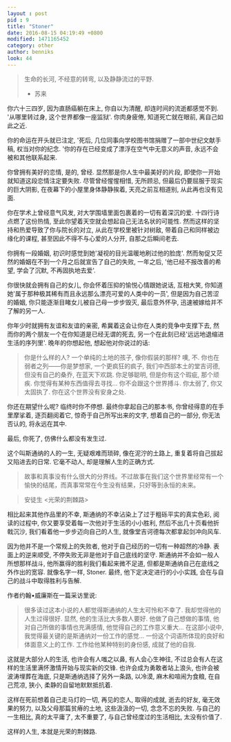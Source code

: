 ```yaml
---
layout : post
pid : 9
title: "Stoner"
date: 2016-08-15 04:19:49 +0800
modified: 1471165452
category: other
author: benniks
look: 44
---
```

> 生命的长河, 不经意的转弯, 以及静静流过的平野.  
> - 苏来

你六十三四岁, 因为直肠癌躺在床上, 你自以为清醒, 却连时间的流逝都感觉不到. '从哪里转过身, 这个世界都像一座监狱'. 你肉身疲倦, 知道死亡就在眼前, 离自己如此之近. 

你的命运在开头就已注定, '死后, 几位同事向学校图书馆捐赠了一部中世纪文献手稿, 权当对你的纪念. '你的存在已经变成了漂浮在空气中无意义的声音, 永远不会被和其他联系起来. 

你曾拥有美好的恋情, 是的, 曾经. 显然那是你人生中最美好的片段, 即使你一开始就知道这段恋情注定要失败. 尽管曾经惺惺相惜, 无所顾忌, 但最后仍要屈服于现实的巨大阴影, 在夜幕下的小屋里身体静静挨着, 天亮之前互相道别, 从此再也没有见面. 

你在学术上曾经意气风发, 对大学围墙里面包裹着的一切有着深沉的爱. 十四行诗点燃了这份热情, 至此你望着天空就会想起自己无法名状的可能性. 然而这样的坚持和热爱导致了你与院长的对立, 从此在学校里被针对树敌, 带着自己和同样被边缘化的课程, 甚至因此不得不与心爱的人分开, 自那之后瞬间老去. 

你拥有一段婚姻, 初识时感觉到她'凝视的目光温暖地刷过他的脸庞'. 然而匆促又茫然的婚姻在不到一个月之后就宣告了自己的失败, 一年之后, '他已经不报改善的希望, 学会了沉默, 不再固执地去爱'. 

你很快就会拥有自己的女儿, 你会怀着压抑的愉悦心情跟她说话, 互相大笑, 你知道她'属于那种极其稀有而且永远那么漂亮可爱的人类中的一员', 但是因为自己苦涩的婚姻, 你只能逐渐目睹女儿被自己母一步步毁灭, 最后意外怀孕, 迅速被嫁给并不了解的另一人. 

你年少时就拥有友谊和友谊的亲密, 希冀着这会让你在人类的竞争中支撑下去, 然而你的两个朋友一个在你知道是已经无谓的死去, 另一个在此刻已经'远远地退缩进生活的序列里'. 晚年的你想起他, 想起他对你说过的话: 

> 你是什么样的人? 一个单纯的土地的孩子, 像你假装的那样? 噢, 不. 你也在弱者之列——你是梦想家, 一个更疯狂的疯子, 我们中西部本土的堂吉诃德, 但没有自己的桑乔, 在蓝天下欢跳. 你足够聪明, 但是你有这个瑕疵, 那个顽疾. 你觉得有某种东西值得去寻找... 你不会跟这个世界搏斗. 你太弱了, 你又太固执了. 你在这个世界没有安身之处. 

你还在期望什么呢? 
临终时你不停想. 
最终你拿起自己的那本书, 你曾经得意的在手里摩挲着, 逐页翻阅着它, 惊奇于自己所写出来的文字, 想着自己的一部分, 你无法否认的, 将永远在其中. 

最后, 你死了, 仿佛什么都没有发生过. 

这个叫斯通纳的人的一生, 无疑艰难而琐碎, 像在泥泞的土路上, 重复着将自己拔起又陷进去的日常. 它毫不动人, 却是理解人生的正确方式. 

> 故事和真事没有什么很大的分界线。不过故事在我们这个世界里经常有一个愉快的结尾，而真事常常在今生没有结果，只好等到永恒的未来。 

> 安徒生 <光荣的荆棘路>

相比起来其他作品里的不幸, 斯通纳的不幸沾染上了过于粗砾平实的真实色彩, 阅读的过程中, 你又要享受着每一次他对于生活的小小胜利, 然后不出几十页看他折戟沉沙, 我们看着他一步步迈向自己的人生, 就像堂吉诃德每次都拿起剑冲向风车. 

因为他并不是一个常规上的失败者, 他对于自己经历的一切有一种超然的冷静. 表面上的逆来顺受, 不停失败无非是他对于自己底线的坚守. 斯通纳并不会如一般人所想那样战斗, 他所赢得的胜利我们看起来微不足道, 但都是斯通纳自己在底线之外作出的宽容. 就像名字一样, Stoner. 最终, 他下定决定进行的小小实践, 会在与自己的战斗中取得胜利与告解. 

作者约翰•威廉斯在一篇采访里说: 
> 很多读过这本小说的人都觉得斯通纳的人生太可怜和不幸了. 我却觉得他的人生过得很好. 显然, 他的生活比大多数人要好. 他做了自己想做的事情, 他对自己所做的事情也充满感情, 他觉得自己的工作意义重大... 在这部小说中, 我觉得最关键的是斯通纳对一份工作的感觉... 一份这个词语所体现的良好和体面意义上的工作. 工作给他某种特别的身份感, 成就了他的自我. 

这就是大部分人的生活, 也许会有人嗤之以鼻, 有人会心生神往, 不过总会有人在这样的生活里满怀激情开始与现实新的交锋. 也许会成为勇敢者站上浪头, 也许会被波涛埋葬在海底, 只是斯通纳选择了另外一条路, 以冷漠, 麻木和喧闹为食粮, 在自己荒凉, 狭小, 柔静的自留地默默抵抗着. 

这样在死前想着自己走马灯的一切, 再见的恋人, 取得的成就, 逝去的好友, 毫无效果的努力, 以及父母那篇贫瘠的土地, 这些汲汲的一切, 念念不忘的失败. 与自己的一生相比, 真的太平庸了, 太不重要了, 与自己曾经度过的生活相比, 太没有价值了. 

这样的人生, 本就是光荣的荆棘路. 
